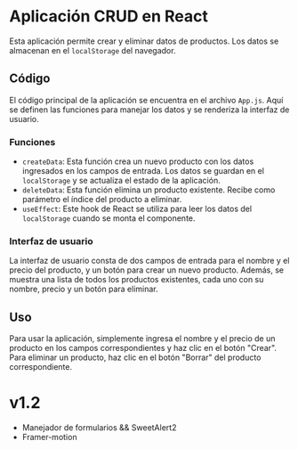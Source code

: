 # Aplicación CRUD en React

Esta aplicación permite crear y eliminar datos de productos. Los datos se almacenan en el `localStorage` del navegador.

## Código

El código principal de la aplicación se encuentra en el archivo `App.js`. Aquí se definen las funciones para manejar los datos y se renderiza la interfaz de usuario.

### Funciones

- `createData`: Esta función crea un nuevo producto con los datos ingresados en los campos de entrada. Los datos se guardan en el `localStorage` y se actualiza el estado de la aplicación.
- `deleteData`: Esta función elimina un producto existente. Recibe como parámetro el índice del producto a eliminar.
- `useEffect`: Este hook de React se utiliza para leer los datos del `localStorage` cuando se monta el componente.

### Interfaz de usuario

La interfaz de usuario consta de dos campos de entrada para el nombre y el precio del producto, y un botón para crear un nuevo producto. Además, se muestra una lista de todos los productos existentes, cada uno con su nombre, precio y un botón para eliminar.

## Uso

Para usar la aplicación, simplemente ingresa el nombre y el precio de un producto en los campos correspondientes y haz clic en el botón "Crear". Para eliminar un producto, haz clic en el botón "Borrar" del producto correspondiente.
# v1.2
+ Manejador de formularios && SweetAlert2
+ Framer-motion 